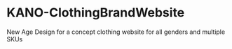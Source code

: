 # KANO-ClothingBrandWebsite
New Age Design for a concept clothing website for all genders and multiple SKUs  
